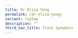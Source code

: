 ```yaml
---
title: Dr Eliza Yong
permalink: /dr-eliza-yong/
variant: tiptap
description: ""
third_nav_title: Track Speakers
---
```

